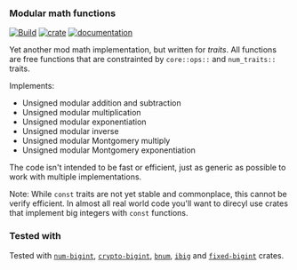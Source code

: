 ### Modular math functions

[![Build](https://github.com/kaidokert/modmath-rs/actions/workflows/rust.yaml/badge.svg)](https://github.com/kaidokert/modmath-rs/actions/workflows/rust.yaml)
[![crate](https://img.shields.io/crates/v/modmath.svg)](https://crates.io/crates/modmath)
[![documentation](https://docs.rs/modmath/badge.svg)](https://docs.rs/modmath/)

Yet another mod math implementation, but written for _traits_. All functions
are free functions that are constrainted by `core::ops::` and `num_traits::`
traits.

Implements:
- Unsigned modular addition and subtraction
- Unsigned modular multiplication
- Unsigned modular exponentiation
- Unsigned modular inverse
- Unsigned modular Montgomery multiply
- Unsigned modular Montgomery exponentiation

The code isn't intended to be fast or efficient, just as generic as possible
to work with multiple implementations.

Note: While `const` traits are not yet stable and commonplace, this cannot
be verify efficient. In almost all real world code you'll want to direcyl use
crates that implement big integers with `const` functions.

### Tested with

Tested with [`num-bigint`](https://crates.io/crates/num-bigint), [`crypto-bigint`](https://crates.io/crates/crypto-bigint), [`bnum`](https://crates.io/crates/bnum), [`ibig`](https://crates.io/crates/ibig)
and [`fixed-bigint`](https://crates.io/crates/fixed-bigint) crates.
